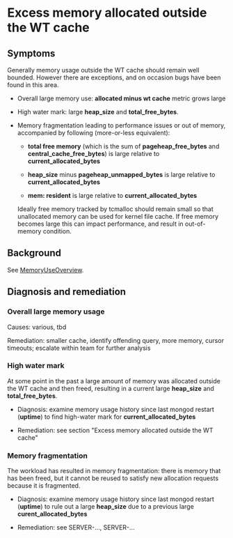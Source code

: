 # Excess memory allocated outside the WT cache

## Symptoms

Generally memory usage outside the WT cache should remain well bounded.
However there are exceptions, and on occasion bugs have been found in this
area.

* Overall large memory use: **allocated minus wt cache** metric grows large
* High water mark: large **heap_size** and **total_free_bytes**.
* Memory fragmentation leading to performance issues or out of memory,
  accompanied by following (more-or-less equivalent):
  
  * **total free memory** (which is the sum of **pageheap_free_bytes**
    and **central_cache_free_bytes**) is large relative to
    **current_allocated_bytes**

  * **heap_size** minus **pageheap_unmapped_bytes** is large relative
    to **current_allocated_bytes**
  
  * **mem: resident** is large relative to **current_allocated_bytes**

  Ideally free memory tracked by tcmalloc should remain small so that
  unallocated memory can be used for kernel file cache. If free memory becomes
  large this can impact performance, and result in out-of-memory condition.

## Background

See [MemoryUseOverview](MemoryUseOverview.md).

## Diagnosis and remediation

### Overall large memory usage

Causes: various, tbd

Remediation: smaller cache, identify offending query, more memory, cursor
timeouts; escalate within team for further analysis

### High water mark

At some point in the past a large amount of memory was allocated outside
the WT cache and then freed, resulting in a current large **heap_size** and
**total_free_bytes**.

* Diagnosis: examine memory usage history since last mongod restart
  (**uptime**) to find high-water mark for **current_allocated_bytes**

* Remediation: see section "Excess memory allocated outside the WT cache"

### Memory fragmentation

The workload has resulted in memory fragmentation: there is memory that has
been freed, but it cannot be reused to satisfy new allocation requests because
it is fragmented.

* Diagnosis: examine memory usage history since last mongod restart
  (**uptime**) to rule out a large **heap_size** due to a previous
  large **curent_allocated_bytes**

* Remediation: see SERVER-..., SERVER-...
